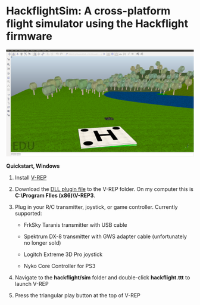 # HackflightSim: A cross-platform flight simulator using the Hackflight firmware

<img src="hackflight.png">

<b>Quickstart, Windows</b>

<ol>
<li> Install <a href="http://www.coppeliarobotics.com/downloads.html">V-REP</a>
<p><li>Download the <a href="https://github.com/simondlevy/hackflight/blob/master/sim/build/libv_repExtHackflight.dll">
DLL plugin file</a> to the V-REP folder. On my computer this is
<b>C:\Program FIles (x86)\V-REP3</b>.
<p><li>Plug in your R/C transmitter, joystick, or game controller. Currently supported:
<p><ul>
<li> FrkSky Taranis transmitter with USB cable
<p><li>Spektrum DX-8 transmitter with GWS adapter cable (unfortunately no longer sold)
<p><li>Logitch Extreme 3D Pro joystick
<p><li>Nyko Core Controller for PS3
</ul>

<p><li> Navigate to the <b>hackflight/sim</b> folder and double-click <b>hackflight.ttt</b>
to launch V-REP
<p><li> Press the triangular play button at the top of V-REP

</ol>


